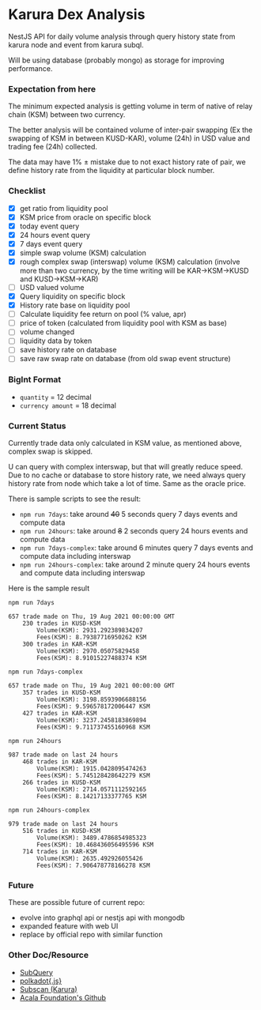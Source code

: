 # Karura Dex Analysis

NestJS API for daily volume analysis through query history state from karura node and event from karura subql.

Will be using database (probably mongo) as storage for improving performance.

### Expectation from here
The minimum expected analysis is getting volume in term of native of relay chain (KSM) between two currency.

The better analysis will be contained volume of inter-pair swapping (Ex the swapping of KSM in between KUSD-KAR), volume (24h) in USD value and trading fee (24h) collected.

The data may have 1% ± mistake due to not exact history rate of pair, we define history rate from the liquidity at particular block number.

### Checklist
- [x] get ratio from liquidity pool
- [x] KSM price from oracle on specific block
- [x] today event query
- [x] 24 hours event query
- [x] 7 days event query
- [x] simple swap volume (KSM) calculation
- [x] rough complex swap (interswap) volume (KSM) calculation (involve more than two currency, by the time writing will be KAR->KSM->KUSD and KUSD->KSM->KAR)
- [ ] USD valued volume
- [x] Query liquidity on specific block
- [x] History rate base on liquidity pool
- [ ] Calculate liquidity fee return on pool (% value, apr)
- [ ] price of token (calculated from liquidity pool with KSM as base)
- [ ] volume changed
- [ ] liquidity data by token
- [ ] save history rate on database
- [ ] save raw swap rate on database (from old swap event structure)

### BigInt Format
- `quantity` = 12 decimal
- `currency amount` = 18 decimal

### Current Status
Currently trade data only calculated in KSM value, as mentioned above, complex swap is skipped.

U can query with complex interswap, but that will greatly reduce speed. Due to no cache or database to store history rate, we need always query history rate from node which take a lot of time. Same as the oracle price.

There is sample scripts to see the result:
- `npm run 7days`: take around ~~40~~ 5 seconds query 7 days events and compute data
- `npm run 24hours`: take around ~~8~~ 2 seconds query 24 hours events and compute data
- `npm run 7days-complex`: take around 6 minutes query 7 days events and compute data including interswap
- `npm run 24hours-complex`: take around 2 minute query 24 hours events and compute data including interswap

Here is the sample result
```
npm run 7days
```
```
657 trade made on Thu, 19 Aug 2021 00:00:00 GMT
	230 trades in KUSD-KSM
		Volume(KSM): 2931.292389834207
		Fees(KSM): 8.79387716950262 KSM
	300 trades in KAR-KSM
		Volume(KSM): 2970.05075829458
		Fees(KSM): 8.91015227488374 KSM
```

```
npm run 7days-complex
```
```
657 trade made on Thu, 19 Aug 2021 00:00:00 GMT
	357 trades in KUSD-KSM
		Volume(KSM): 3198.8593906688156
		Fees(KSM): 9.596578172006447 KSM
	427 trades in KAR-KSM
		Volume(KSM): 3237.2458183869894
		Fees(KSM): 9.711737455160968 KSM
```

```
npm run 24hours
```
```
987 trade made on last 24 hours
	468 trades in KAR-KSM
		Volume(KSM): 1915.0428095474263
		Fees(KSM): 5.745128428642279 KSM
	266 trades in KUSD-KSM
		Volume(KSM): 2714.0571112592165
		Fees(KSM): 8.14217133377765 KSM
```

```
npm run 24hours-complex
```
```
979 trade made on last 24 hours
	516 trades in KUSD-KSM
		Volume(KSM): 3489.4786854985323
		Fees(KSM): 10.468436056495596 KSM
	714 trades in KAR-KSM
		Volume(KSM): 2635.492926055426
		Fees(KSM): 7.906478778166278 KSM
```

### Future
These are possible future of current repo:
- evolve into graphql api or nestjs api with mongodb
- expanded feature with web UI
- replace by official repo with similar function

### Other Doc/Resource
- [SubQuery](https://explorer.subquery.network/subquery/AcalaNetwork/karura)
- [polkadot{.js}](https://polkadot.js.org/docs/api/start/)
- [Subscan (Karura)](https://karura.subscan.io)
- [Acala Foundation's Github](https://github.com/AcalaNetwork)